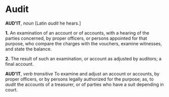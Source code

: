 # Audit

**AUD'IT**, _noun_ \[Latin _audit_ he hears.\]

**1.** An examination of an account or of accounts, with a hearing of the parties concerned, by proper officers, or persons appointed for that purpose, who compare the charges with the vouchers, examine witnesses, and state the balance.

**2.** The result of such an examination, or account as adjusted by auditors; a final account.

**AUD'IT**, _verb transitive_ To examine and adjust an account or accounts, by proper officers, or by persons legally authorized for the purpose; as, to _audit_ the accounts of a treasurer, or of parties who have a suit depending in court.